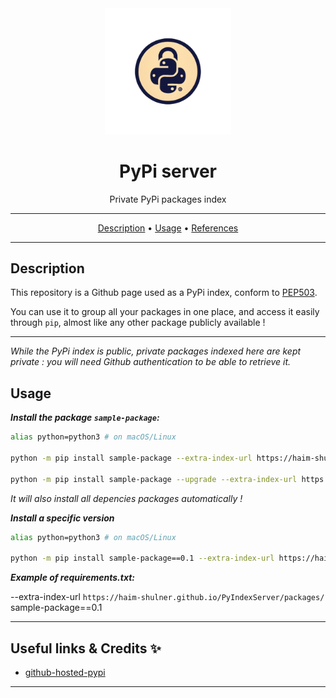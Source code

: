 <div align="center">
      <img src="./logo.webp" width="40%">
</div>

<h1 align="center">PyPi server</h1>

<p align="center">
Private PyPi packages index
</p>

---

<p align="center">
  <a href="#description">Description</a> •
  <a href="#usage">Usage</a> •
  <a href="#references">References</a>
</p>

---


## Description

This repository is a Github page used as a PyPi index, conform to [PEP503](https://www.python.org/dev/peps/pep-0503/).

You can use it to group all your packages in one place, and access it easily through `pip`, almost like any other package publicly available !

---

_While the PyPi index is public, private packages indexed here are kept private : you will need Github authentication to be able to retrieve it._

## Usage


***Install the package `sample-package`:***

```sh
alias python=python3 # on macOS/Linux

python -m pip install sample-package --extra-index-url https://haim-shulner.github.io/PyIndexServer/packages/ # first insatllation

python -m pip install sample-package --upgrade --extra-index-url https://haim-shulner.github.io/PyIndexServer/packages/ # upgrade
```

_It will also install all depencies packages automatically !_


***Install a specific version***

```sh
alias python=python3 # on macOS/Linux

python -m pip install sample-package==0.1 --extra-index-url https://haim-shulner.github.io/PyIndexServer/packages/ # first insatllation
```

***Example of requirements.txt:***

--extra-index-url `https://haim-shulner.github.io/PyIndexServer/packages/`
sample-package==0.1

---

## Useful links & Credits ✨
- [github-hosted-pypi](https://github.com/astariul/github-hosted-pypi)

---